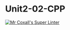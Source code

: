 # Unit2-02-CPP
[![Mr Coxall's Super Linter](https://github.com/ICS3U-Programming-Spencer-S/Unit2-02-CPP/workflows/Mr%20Coxall's%20Super%20Linter/badge.svg)](https://github.com/ICS3U-Programming-Spencer-S/Unit2-02-CPP/actions/)

